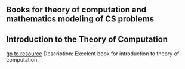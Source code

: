 ## Books for theory of computation and mathematics modeling of CS problems

## Introduction to the Theory of Computation
[go to resource](https://www.amazon.com/Introduction-Theory-Computation-Michael-Sipser/dp/113318779X/ref=sr_1_1?dchild=1&keywords=theory+of+computation&qid=1616157554&sr=8-1)
	Description: Excelent book for introduction to theory of computation.
